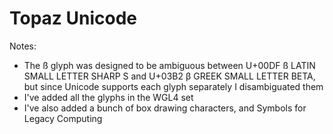 Topaz Unicode
=============

Notes:

 - The ß glyph was designed to be ambiguous between
   U+00DF ß LATIN SMALL LETTER SHARP S and
   U+03B2 β GREEK SMALL LETTER BETA,
   but since Unicode supports each glyph separately
   I disambiguated them
 - I've added all the glyphs in the WGL4 set
 - I've also added a bunch of box drawing characters,
   and Symbols for Legacy Computing
